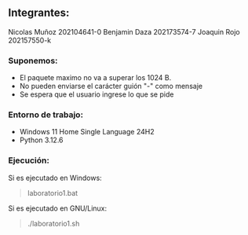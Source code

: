 ## Integrantes:

Nicolas Muñoz 202104641-0
Benjamin Daza 202173574-7
Joaquin Rojo 202157550-k


### Suponemos: 
* El paquete maximo no va a superar los 1024 B.
* No pueden enviarse el carácter guión  "-" como mensaje
* Se espera que el usuario ingrese lo que se pide

### Entorno de trabajo: 
* Windows 11 Home Single Language 24H2
* Python 3.12.6

### Ejecución:
Si es ejecutado en Windows:
> laboratorio1.bat

Si es ejecutado en GNU/Linux:
> ./laboratorio1.sh
